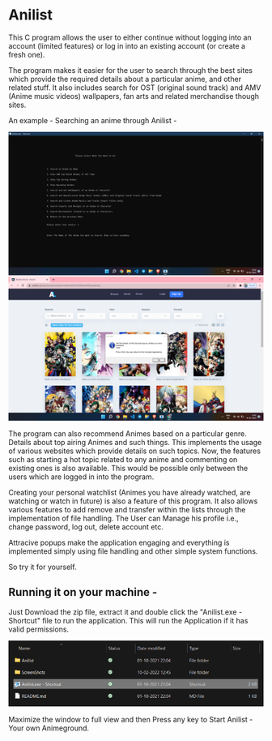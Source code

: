 
# Anilist

This C program allows the user to either continue without logging into an account (limited features) or log in into an existing account (or create a fresh one). 

The program makes it easier for the user to search through the best sites which provide the required details about a particular anime, and other related stuff.
It also includes search for OST (original sound track) and AMV (Anime music videos) wallpapers, fan arts and related merchandise though sites.

An example - Searching an anime through Anilist -

![Anilist Interface to search anime](https://github.com/Shardy30/Github_Screenshots/blob/main/Github_ScreenShots/Anilist_ss1.png)
![Redirected Site and popup message](https://github.com/Shardy30/Github_Screenshots/blob/main/Github_ScreenShots/Anilist_ss2.png)

The program can also recommend Animes based on a particular genre. Details about top airing Animes and such things. This implements the usage of various websites which provide details on such topics.
Now, the features such as starting a hot topic related to any anime and commenting on existing ones is also available. This would be possible only between the users which are logged in into the program.

Creating your personal watchlist (Animes you have already watched, are watching or watch in future) is also a feature of this program. It also allows various features to add remove and transfer within the lists through the implementation of file handling. 
The User can Manage his profile i.e., change password, log out, delete account etc.

Attracive popups make the application engaging and everything is implemented simply using file handling and other simple system functions.

So try it for yourself.


## Running it on your machine - 

Just Download the zip file, extract it and double click the "Anilist.exe - Shortcut" file to run the application.
This will run the Application if it has valid permissions. 

![How to Run Anilist](https://github.com/Shardy30/Github_Screenshots/blob/main/Github_ScreenShots/Anilist_ss3.png)

Maximize the window to full view and then Press any key to Start Anilist - Your own Animeground.
